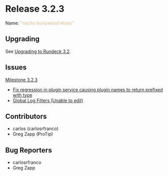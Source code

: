 # Release 3.2.3

Name: <span style="color: burlywood"><span class="glyphicon glyphicon-music"></span> "nacho burlywood music"</span>

## Upgrading
See [Upgrading to Rundeck 3.2](/upgrading/upgrading-to-rundeck-3.2.md).

## Issues

[Milestone 3.2.3](https://github.com/rundeck/rundeck/milestone/135)

* [Fix regression in plugin service causing plugin names to return prefixed with type](https://github.com/rundeck/rundeck/pull/5807)
* [Global Log Filters (Unable to edit)](https://github.com/rundeck/rundeck/issues/5784)

## Contributors

* carlos (carlosrfranco)
* Greg Zapp (ProTip)

## Bug Reporters

* carlosrfranco
* Greg Zapp